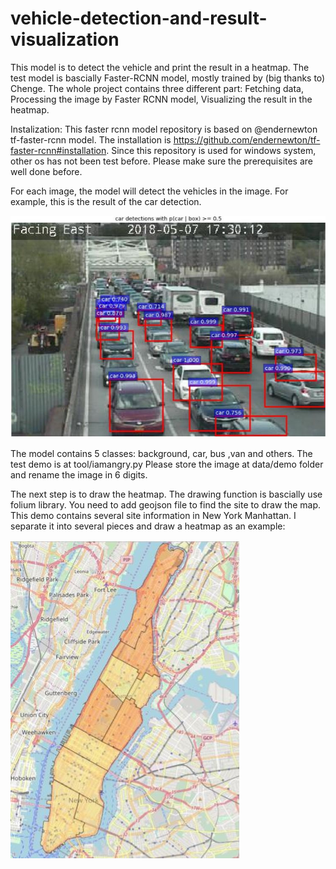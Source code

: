 # vehicle-detection-and-result-visualization
This model is to detect the vehicle and print the result in a heatmap.
The test model is bascially Faster-RCNN model, mostly trained by (big thanks to) Chenge.
The whole project contains three different part: Fetching data, Processing the image by Faster RCNN model, Visualizing the result in the heatmap.

Instalization: This faster rcnn model repository is based on @endernewton tf-faster-rcnn model. The installation is https://github.com/endernewton/tf-faster-rcnn#installation.
Since this repository is used for windows system, other os has not been test before. Please make sure the prerequisites are well done before.

For each image, the model will detect the vehicles in the image. For example, this is the result of the car detection.

![image](https://github.com/daqishen/vehicle-detection-and-result-visualization/blob/master/data/imgs/result.JPG)

The model contains 5 classes: background, car, bus ,van and others.
The test demo is at tool/iamangry.py
Please store the image at data/demo folder and rename the image in 6 digits.

The next step is to draw the heatmap. The drawing function is bascially use folium library. You need to add geojson file to find the site to draw the map. This demo contains several site information in New York Manhattan. I separate it into several pieces and draw a heatmap as an example:

![image](https://github.com/daqishen/vehicle-detection-and-result-visualization/blob/master/data/imgs/heatmap.JPG)





